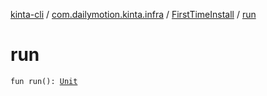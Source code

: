 [kinta-cli](../../index.md) / [com.dailymotion.kinta.infra](../index.md) / [FirstTimeInstall](index.md) / [run](./run.md)

# run

`fun run(): `[`Unit`](https://kotlinlang.org/api/latest/jvm/stdlib/kotlin/-unit/index.html)